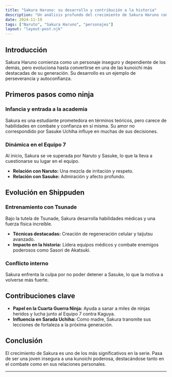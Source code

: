 ```yaml
---
title: "Sakura Haruno: su desarrollo y contribución a la historia"
description: "Un análisis profundo del crecimiento de Sakura Haruno como personaje en la serie Naruto."
date: 2024-11-19
tags: ["Naruto", "Sakura Haruno", "personajes"]
layout: "layout-post.njk"
---
```


## Introducción

Sakura Haruno comienza como un personaje inseguro y dependiente de los demás, pero evoluciona hasta convertirse en una de las kunoichi más destacadas de su generación. Su desarrollo es un ejemplo de perseverancia y autoconfianza.

## Primeros pasos como ninja

### Infancia y entrada a la academia
Sakura es una estudiante prometedora en términos teóricos, pero carece de habilidades en combate y confianza en sí misma. Su amor no correspondido por Sasuke Uchiha influye en muchas de sus decisiones.

### Dinámica en el Equipo 7
Al inicio, Sakura se ve superada por Naruto y Sasuke, lo que la lleva a cuestionarse su lugar en el equipo.

- **Relación con Naruto:** Una mezcla de irritación y respeto.
- **Relación con Sasuke:** Admiración y afecto profundo.

## Evolución en Shippuden

### Entrenamiento con Tsunade
Bajo la tutela de Tsunade, Sakura desarrolla habilidades médicas y una fuerza física increíble.

- **Técnicas destacadas:** Creación de regeneración celular y taijutsu avanzado.
- **Impacto en la historia:** Lidera equipos médicos y combate enemigos poderosos como Sasori de Akatsuki.

### Conflicto interno
Sakura enfrenta la culpa por no poder detener a Sasuke, lo que la motiva a volverse más fuerte.

## Contribuciones clave

- **Papel en la Cuarta Guerra Ninja:** Ayuda a sanar a miles de ninjas heridos y lucha junto al Equipo 7 contra Kaguya.
- **Influencia en Sarada Uchiha:** Como madre, Sakura transmite sus lecciones de fortaleza a la próxima generación.

## Conclusión

El crecimiento de Sakura es uno de los más significativos en la serie. Pasa de ser una joven insegura a una kunoichi poderosa, destacándose tanto en el combate como en sus relaciones personales.

---

